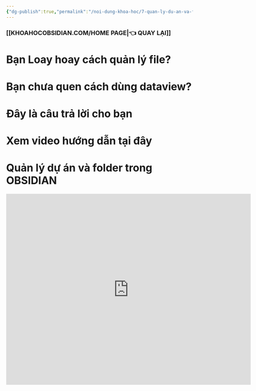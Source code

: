 ```yaml
---
{"dg-publish":true,"permalink":"/noi-dung-khoa-hoc/7-quan-ly-du-an-va-folder-trong-obsidian/","dgPassFrontmatter":true,"noteIcon":"1"}
---
```



### [[KHOAHOCOBSIDIAN.COM/HOME PAGE\|👈 QUAY LẠI]]
# Bạn Loay hoay cách quản lý file?
# Bạn chưa quen cách dùng dataview?

# Đây là câu trả lời cho bạn

# Xem video hướng dẫn tại đây


# Quản lý dự án và folder trong OBSIDIAN
<iframe width="660" height="515" src="https://www.youtube.com/embed/cft8PzufKsI?si=grBBrGDuRRsW1pWU" title="YouTube video player" frameborder="0" allow="accelerometer; autoplay; clipboard-write; encrypted-media; gyroscope; picture-in-picture; web-share" allowfullscreen></iframe>